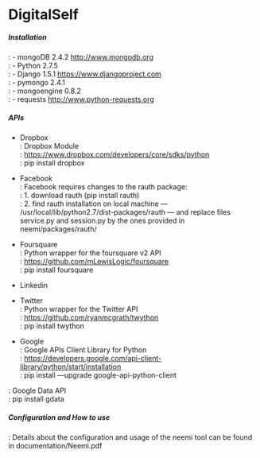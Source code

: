 DigitalSelf
===========


##### Installation 	
: - mongoDB 2.4.2  <http://www.mongodb.org>    
: - Python 2.7.5     
: - Django 1.5.1   <https://www.djangoproject.com>     
: - pymongo 2.4.1      
: - mongoengine 0.8.2     
: - requests       <http://www.python-requests.org>     



##### APIs     
- Dropbox     
: Dropbox Module      
: <https://www.dropbox.com/developers/core/sdks/python>       
: pip install dropbox	        

- Facebook     
: Facebook requires changes to the rauth package:     
: 1. download rauth  (pip install rauth)     
: 2. find rauth installation on local machine — /usr/local/lib/python2.7/dist-packages/rauth — and replace files service.py and session.py by the ones provided in neemi/packages/rauth/     

- Foursquare       
: Python wrapper for the foursquare v2 API           
: <https://github.com/mLewisLogic/foursquare>         
: pip install foursquare       

- Linkedin     
	
- Twitter        
: Python wrapper for the Twitter API         
: <https://github.com/ryanmcgrath/twython>         
: pip install twython           

- Google         
: Google APIs Client Library for Python        
: <https://developers.google.com/api-client-library/python/start/installation>         
: pip install —upgrade google-api-python-client             

: Google Data API                
: pip install gdata                     


##### Configuration and How to use       
: Details about the configuration and usage of the neemi tool can be found in documentation/Neemi.pdf 

